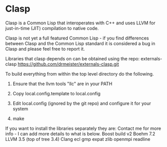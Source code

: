 Clasp
===============
Clasp is a Common Lisp that interoperates with C++ and uses LLVM for just-in-time (JIT) compilation to native code.

Clasp is not yet a full featured Common Lisp - if you find differences between Clasp and the Common Lisp standard it is considered a bug in Clasp and please feel free to report it.

Libraries that clasp depends on can be obtained using the repo: externals-clasp
https://github.com/drmeister/externals-clasp.git


To build everything from within the top level directory do the following.

1) Ensure that the llvm tools "llc" are in your PATH

2) Copy local.config.template to local.config

3) Edit local.config (ignored by the git repo) and configure it for your system

4) make


If you want to install the libraries separately they are:
Contact me for more info - I can add more details to what is below.
Boost build v2
Boehm 7.2
LLVM 3.5 (top of tree 3.4)
Clang
ecl
gmp
expat
zlib
openmpi
readline
                                                                                                        
